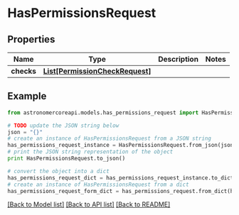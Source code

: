 # HasPermissionsRequest


## Properties
Name | Type | Description | Notes
------------ | ------------- | ------------- | -------------
**checks** | [**List[PermissionCheckRequest]**](PermissionCheckRequest.md) |  | 

## Example

```python
from astronomercoreapi.models.has_permissions_request import HasPermissionsRequest

# TODO update the JSON string below
json = "{}"
# create an instance of HasPermissionsRequest from a JSON string
has_permissions_request_instance = HasPermissionsRequest.from_json(json)
# print the JSON string representation of the object
print HasPermissionsRequest.to_json()

# convert the object into a dict
has_permissions_request_dict = has_permissions_request_instance.to_dict()
# create an instance of HasPermissionsRequest from a dict
has_permissions_request_form_dict = has_permissions_request.from_dict(has_permissions_request_dict)
```
[[Back to Model list]](../README.md#documentation-for-models) [[Back to API list]](../README.md#documentation-for-api-endpoints) [[Back to README]](../README.md)



